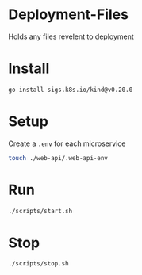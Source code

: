 # Deployment-Files
Holds any files revelent to deployment

# Install
```bash
go install sigs.k8s.io/kind@v0.20.0
```

# Setup
Create a `.env` for each microservice
```bash
touch ./web-api/.web-api-env
```

# Run
```bash
./scripts/start.sh
```

# Stop
```bash
./scripts/stop.sh
```